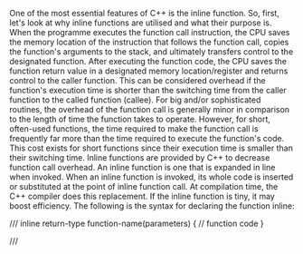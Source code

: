 One of the most essential features of C++ is the inline function. So, first, let's look at why inline functions are utilised and what their purpose is.
When the programme executes the function call instruction, the CPU saves the memory location of the instruction that follows the function call, copies the function's arguments to the stack, and ultimately transfers control to the designated function. After executing the function code, the CPU saves the function return value in a designated memory location/register and returns control to the caller function. This can be considered overhead if the function's execution time is shorter than the switching time from the caller function to the called function (callee).
For big and/or sophisticated routines, the overhead of the function call is generally minor in comparison to the length of time the function takes to operate. However, for short, often-used functions, the time required to make the function call is frequently far more than the time required to execute the function's code. This cost exists for short functions since their execution time is smaller than their switching time.
Inline functions are provided by C++ to decrease function call overhead. An inline function is one that is expanded in line when invoked. When an inline function is invoked, its whole code is inserted or substituted at the point of inline function call. At compilation time, the C++ compiler does this replacement. If the inline function is tiny, it may boost efficiency.
The following is the syntax for declaring the function inline:

///
inline return-type function-name(parameters)
{
    // function code
}  

///
